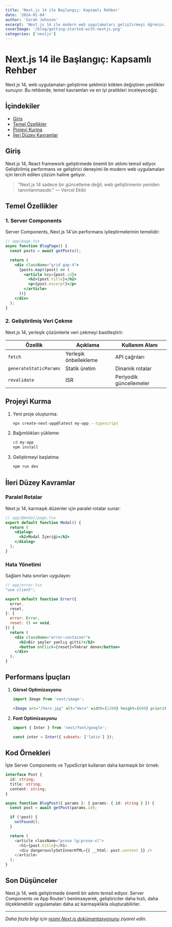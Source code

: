 ```yaml
---
title: 'Next.js 14 ile Başlangıç: Kapsamlı Rehber'
date: '2024-01-04'
author: 'Sarah Johnson'
excerpt: 'Next.js 14 ile modern web uygulamaları geliştirmeyi öğrenin. Server Components, App Router ve en iyi pratikler dahil.'
coverImage: '/blog/getting-started-with-nextjs.png'
categories: ['nextjs']
---
```


# Next.js 14 ile Başlangıç: Kapsamlı Rehber

Next.js 14, web uygulamaları geliştirme şeklimizi kökten değiştiren yenilikler sunuyor. Bu rehberde, temel kavramları ve en iyi pratikleri inceleyeceğiz.

## İçindekiler

- [Giriş](#giriş)
- [Temel Özellikler](#temel-özellikler)
- [Projeyi Kurma](#projeyi-kurma)
- [İleri Düzey Kavramlar](#i̇leri-düzey-kavramlar)

## Giriş

Next.js 14, React framework geliştirmede önemli bir atılımı temsil ediyor. Geliştirilmiş performans ve geliştirici deneyimi ile modern web uygulamaları için tercih edilen çözüm haline geliyor.

> "Next.js 14 sadece bir güncelleme değil; web geliştirmenin yeniden tanımlanmasıdır."
> — Vercel Ekibi

## Temel Özellikler

### 1. Server Components

Server Components, Next.js 14'ün performans iyileştirmelerinin temelidir:

```jsx
// app/page.tsx
async function BlogPage() {
  const posts = await getPosts();

  return (
    <div className="grid gap-4">
      {posts.map((post) => (
        <article key={post.id}>
          <h2>{post.title}</h2>
          <p>{post.excerpt}</p>
        </article>
      ))}
    </div>
  );
}
```

### 2. Geliştirilmiş Veri Çekme

Next.js 14, yerleşik çözümlerle veri çekmeyi basitleştirir:

| Özellik                | Açıklama              | Kullanım Alanı          |
| ---------------------- | --------------------- | ----------------------- |
| `fetch`                | Yerleşik önbellekleme | API çağrıları           |
| `generateStaticParams` | Statik üretim         | Dinamik rotalar         |
| `revalidate`           | ISR                   | Periyodik güncellemeler |

## Projeyi Kurma

1. Yeni proje oluşturma:

   ```bash
   npx create-next-app@latest my-app --typescript
   ```

2. Bağımlılıkları yükleme:

   ```bash
   cd my-app
   npm install
   ```

3. Geliştirmeyi başlatma:
   ```bash
   npm run dev
   ```

## İleri Düzey Kavramlar

### Paralel Rotalar

Next.js 14, karmaşık düzenler için paralel rotalar sunar:

```jsx
// app/@modal/page.tsx
export default function Modal() {
  return (
    <dialog>
      <h2>Modal İçeriği</h2>
    </dialog>
  );
}
```

### Hata Yönetimi

Sağlam hata sınırları uygulayın:

```jsx
// app/error.tsx
"use client";

export default function Error({
  error,
  reset,
}: {
  error: Error,
  reset: () => void,
}) {
  return (
    <div className="error-container">
      <h2>Bir şeyler yanlış gitti!</h2>
      <button onClick={reset}>Tekrar dene</button>
    </div>
  );
}
```

## Performans İpuçları

1. **Görsel Optimizasyonu**

   ```jsx
   import Image from 'next/image';

   <Image src="/hero.jpg" alt="Hero" width={1200} height={600} priority />;
   ```

2. **Font Optimizasyonu**

   ```jsx
   import { Inter } from 'next/font/google';

   const inter = Inter({ subsets: ['latin'] });
   ```

## Kod Örnekleri

İşte Server Components ve TypeScript kullanan daha karmaşık bir örnek:

```typescript
interface Post {
  id: string;
  title: string;
  content: string;
}

async function BlogPost({ params }: { params: { id: string } }) {
  const post = await getPost(params.id);

  if (!post) {
    notFound();
  }

  return (
    <article className="prose lg:prose-xl">
      <h1>{post.title}</h1>
      <div dangerouslySetInnerHTML={{ __html: post.content }} />
    </article>
  );
}
```

## Son Düşünceler

Next.js 14, web geliştirmede önemli bir adımı temsil ediyor. Server Components ve App Router'ı benimseyerek, geliştiriciler daha hızlı, daha ölçeklenebilir uygulamaları daha az karmaşıklıkla oluşturabilirler.

---

_Daha fazla bilgi için [resmi Next.js dokümantasyonunu](https://nextjs.org/docs) ziyaret edin._
